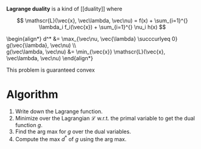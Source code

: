 **Lagrange duality** is a kind of [[duality]] where 

$$
\mathscr{L}(\vec{x}, \vec\lambda, \vec\nu) = f(x) + \sum_{i=1}^{} \lambda_i f_i(\vec{x}) + \sum_{i=1}^{} \nu_i h(x)
$$

\begin{align\*}
d^* &= \max_{\vec\nu, \vec{\lambda} \succcurlyeq 0}  g(\vec{\lambda}, \vec\nu) \\\\\
g(\vec\lambda, \vec\nu) &= \min_{\vec{x}} \mathscr{L}(\vec{x}, \vec\lambda, \vec\nu)
\end{align\*}

This problem is guaranteed convex

# Algorithm

1. Write down the Lagrange function.
2. Minimize over the Lagrangian $\mathscr{L}$ w.r.t. the primal variable to get the dual function $g$.
3. Find the arg max for $g$ over the dual variables. 
4. Compute the max $d^*$ of $g$ using the arg max.
